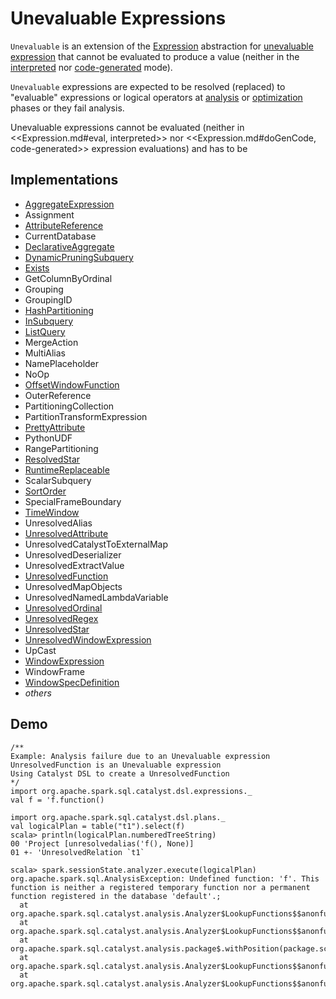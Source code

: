 # Unevaluable Expressions

`Unevaluable` is an extension of the [Expression](Expression.md) abstraction for [unevaluable expression](#implementations) that cannot be evaluated to produce a value (neither in the [interpreted](Expression.md#eval) nor [code-generated](Expression.md#doGenCode) mode).

`Unevaluable` expressions are expected to be resolved (replaced) to "evaluable" expressions or logical operators at [analysis](../QueryExecution.md#analyzed) or [optimization](../QueryExecution.md#optimizedPlan) phases or they fail analysis.

Unevaluable expressions cannot be evaluated (neither in <<Expression.md#eval, interpreted>> nor <<Expression.md#doGenCode, code-generated>> expression evaluations) and has to be  

## Implementations

* [AggregateExpression](AggregateExpression.md)
* Assignment
* [AttributeReference](AttributeReference.md)
* CurrentDatabase
* [DeclarativeAggregate](DeclarativeAggregate.md)
* [DynamicPruningSubquery](DynamicPruningSubquery.md)
* [Exists](Exists.md)
* GetColumnByOrdinal
* Grouping
* GroupingID
* [HashPartitioning](HashPartitioning.md)
* [InSubquery](InSubquery.md)
* [ListQuery](ListQuery.md)
* MergeAction
* MultiAlias
* NamePlaceholder
* NoOp
* [OffsetWindowFunction](OffsetWindowFunction.md)
* OuterReference
* PartitioningCollection
* PartitionTransformExpression
* [PrettyAttribute](PrettyAttribute.md)
* PythonUDF
* RangePartitioning
* [ResolvedStar](ResolvedStar.md)
* [RuntimeReplaceable](RuntimeReplaceable.md)
* ScalarSubquery
* [SortOrder](SortOrder.md)
* SpecialFrameBoundary
* [TimeWindow](TimeWindow.md)
* UnresolvedAlias
* [UnresolvedAttribute](UnresolvedAttribute.md)
* UnresolvedCatalystToExternalMap
* UnresolvedDeserializer
* UnresolvedExtractValue
* [UnresolvedFunction](UnresolvedFunction.md)
* UnresolvedMapObjects
* UnresolvedNamedLambdaVariable
* [UnresolvedOrdinal](UnresolvedOrdinal.md)
* [UnresolvedRegex](UnresolvedRegex.md)
* [UnresolvedStar](UnresolvedStar.md)
* [UnresolvedWindowExpression](UnresolvedWindowExpression.md)
* UpCast
* [WindowExpression](WindowExpression.md)
* WindowFrame
* [WindowSpecDefinition](WindowSpecDefinition.md)
* _others_

## Demo

```text
/**
Example: Analysis failure due to an Unevaluable expression
UnresolvedFunction is an Unevaluable expression
Using Catalyst DSL to create a UnresolvedFunction
*/
import org.apache.spark.sql.catalyst.dsl.expressions._
val f = 'f.function()

import org.apache.spark.sql.catalyst.dsl.plans._
val logicalPlan = table("t1").select(f)
scala> println(logicalPlan.numberedTreeString)
00 'Project [unresolvedalias('f(), None)]
01 +- 'UnresolvedRelation `t1`

scala> spark.sessionState.analyzer.execute(logicalPlan)
org.apache.spark.sql.AnalysisException: Undefined function: 'f'. This function is neither a registered temporary function nor a permanent function registered in the database 'default'.;
  at org.apache.spark.sql.catalyst.analysis.Analyzer$LookupFunctions$$anonfun$apply$15$$anonfun$applyOrElse$49.apply(Analyzer.scala:1198)
  at org.apache.spark.sql.catalyst.analysis.Analyzer$LookupFunctions$$anonfun$apply$15$$anonfun$applyOrElse$49.apply(Analyzer.scala:1198)
  at org.apache.spark.sql.catalyst.analysis.package$.withPosition(package.scala:48)
  at org.apache.spark.sql.catalyst.analysis.Analyzer$LookupFunctions$$anonfun$apply$15.applyOrElse(Analyzer.scala:1197)
  at org.apache.spark.sql.catalyst.analysis.Analyzer$LookupFunctions$$anonfun$apply$15.applyOrElse(Analyzer.scala:1195)
```

